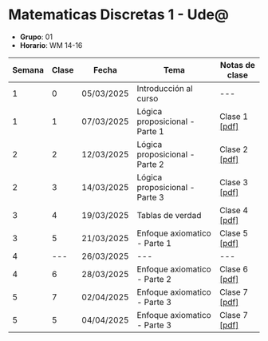 # Matematicas Discretas 1 - Ude@

* **Grupo**: 01
* **Horario**: WM 14-16


| Semana | Clase | Fecha           | Tema                               | Notas de clase                            |
|--------|-------|-----------------|------------------------------------|-------------------------------------------|
| 1      | 0     | 05/03/2025      | Introducción al curso              | ---                                       |
| 1      | 1     | 07/03/2025      | Lógica proposicional - Parte 1     | Clase 1 [[pdf]](clase1_07-03-2025.pdf)    |
| 2      | 2     | 12/03/2025      | Lógica proposicional - Parte 2     | Clase 2 [[pdf]](clase2_12-03-2025.pdf)    |
| 2      | 3     | 14/03/2025      | Lógica proposicional - Parte 3     | Clase 3 [[pdf]](clase3_14-03-2025.pdf)    |
| 3      | 4     | 19/03/2025      | Tablas de verdad                   | Clase 4 [[pdf]](clase4_19-03-2025.pdf)    |
| 3      | 5     | 21/03/2025      | Enfoque axiomatico - Parte 1       | Clase 5 [[pdf]](clase5_21-03-2025.pdf)    |
| 4      | ---   | 26/03/2025      | ---                                | ---                                       |
| 4      | 6     | 28/03/2025      | Enfoque axiomatico - Parte 2       | Clase 6  [[pdf]](clase6_28-03-2025.pdf)   |
| 5      | 7     | 02/04/2025      | Enfoque axiomatico - Parte 3       | Clase 7  [[pdf]](clase7_02-04-2025.pdf)   |
| 5      | 5     | 04/04/2025      | Enfoque axiomatico - Parte 3       | Clase 7  [[pdf]](clase8_04-04-2025.pdf)   |

